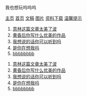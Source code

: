 我也想玩呜呜呜

<!DOCTYPE html>
<html>
    <head>
        <meta http-equiv="Content-Type" content="text/html; charset=utf-8" />
        <link rel="stylesheet" type="text/css" href="shouye.css">
        <title>默一个人博客</title>
        <style type="text/css">
        </style>
        <body class="kujia">
            <div class="biaoti1">
                <div class="biaoti">
                    <a href="#" class="logo"></a>
                    <a href="#" class="geren">主页</a>
                    <a href="#" class="shouye">首页</a>
                    <a href="#nr1" class="wengao">文稿</a>
                    <a href="#tuji" class="tu">图片</a>
                    <a href="#" class="ziliaoxiazai">资料下载</a>
                    <a href="#" class="wenxintishi">温馨提示</a>
                    <a href="#" class="logo1"></a>
                </div>
            </div>
            <div class="neirong">
                <div class="nr1">
                    <div id="nr1">
                        <div class="tu1"></div>
                        <ol class="wen1">
                            <li><a href="#">意林这篇文章太美了波</a></li>
                            <li><a href="#">黄昏后你写什么优美的作品</a></li>
                            <li><a href="#">我想说的话你可以听到吗</a></li>
                            <li><a href="#">是你在想我吗</a></li>
                            <li><a href="#">bbbbbbbb</a></li>
                        </ol>
                        <div class="tu2"></div>
                        <ol class="wen1">
                            <li><a href="#">意林这篇文章太美了波</a></li>
                            <li><a href="#">黄昏后你写什么优美的作品</a></li>
                            <li><a href="#">我想说的话你可以听到吗</a></li>
                            <li><a href="#">是你在想我吗</a></li>
                            <li><a href="#">bbbbbbbb</a></li>
                        </ol>
                    </div>
                </div>
            </div>
            <div class="tuji">
                <div id="tuji">
                    <div class="zhaopian1"></div>
                    <div class="zhaopian2"></div>
                    <div class="zhaopian3"></div>
                    <div class="zhaopian4"></div>
                    <div class="zhaopian5"></div>
                    <div class="zhaopian6"></div>
                    <div class="zhaopian7"></div>
                    <div class="zhaopian8"></div>
                </div>
                </div>
            </div>
        </body>
    </head>
</html>
